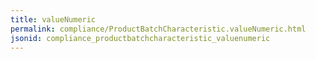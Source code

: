 ```yaml
---
title: valueNumeric
permalink: compliance/ProductBatchCharacteristic.valueNumeric.html
jsonid: compliance_productbatchcharacteristic_valuenumeric
---
```

